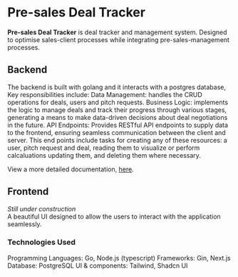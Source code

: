 # Pre-sales Deal Tracker

**Pre-sales Deal Tracker** is deal tracker and management system. Designed to optimise sales-client processes while integrating  pre-sales-management processes.

## Backend

The backend is built with golang and it interacts with a postgres database, Key responsibilities include:
    Data Management: handles the CRUD operations for deals, users and pitch requests.
    Business Logic: implements the logic to manage deals and track their progress through various stages, generating a means to make data-driven decisions about deal negotiations in the future.
    API Endpoints: Provides RESTful API endpoints to supply data to the frontend, ensuring seamless communication between the client and server. This end points include tasks for creating any of these resources: a user, pitch request and deal, reading them to visualize or perform calcaluations
    updating them, and deleting them where necessary.

View a more detailed documentation, [here](/backend/README.md).

## Frontend

_Still under construction_ <br>
A beautiful UI designed to allow the users to interact with the application seamlessly.

### Technologies Used

Programming Languages: Go, Node.js (typescript)
Frameworks: Gin, Next.js
Database: PostgreSQL
UI & components: Tailwind, Shadcn UI
